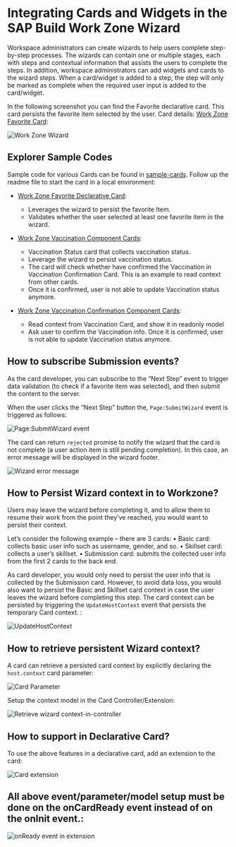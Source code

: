 # Integrating Cards and Widgets in the SAP Build Work Zone Wizard

Workspace administrators can create wizards to help users complete step-by-step processes. The wizards can contain one or multiple stages, each with steps and contextual information that assists the users to complete the steps. In addition, workspace administrators can add widgets and cards to the wizard steps. When a card/widget is added to a step, the step will only be marked as complete when the required user input is added to the card/widget.

In the following screenshot you can find the Favorite declarative card. This card persists the favorite item selected by the user. 
Card details: [Work Zone Favorite Card](./sample-cards/wz-favorite-card):

 ![Work Zone Wizard](./images/wizard.png)

## Explorer Sample Codes

Sample code for various Cards can be found in [sample-cards](./sample-cards/README.md). Follow up the readme file to start the card in a local environment:

* [Work Zone Favorite Declarative Card](./sample-cards/wz-favorite-card):
  - Leverages the wizard to persist the favorite Item.
  - Validates whether the user selected at least one favorite item in the wizard.

* [Work Zone Vaccination Component Cards](./sample-cards/wz-favorite-card):
  - Vaccination Status card that collects vaccination status.
  - Leverage the wizard to persist vaccination status.
  - The card will check whether have confirmed the Vaccination in Vaccination Confirmation Card. This is an example to read context from other cards.
  - Once it is confirmed, user is not able to update Vaccination status anymore.

* [Work Zone Vaccination Confirmation Component Cards](./sample-cards/wz-favorite-card):
  - Read context from Vaccination Card, and show it in readonly model
  - Ask user to confirm the Vaccination info. Once it is confirmed, user is not able to update Vaccination status anymore.


## How to subscribe Submission events?

As the card developer, you can subscribe to the “Next Step” event to trigger data validation (to check if a favorite item was selected), and then submit the content to the server.

When the user clicks the “Next Step” button the, `Page:SubmitWizard` event is triggered as follows:

![Page:SubmitWizard event](./images/submit-wizard.png)

The card can return `rejected` promise to notify the wizard that the card is not complete (a user action item is still pending completion). In this case, an error message will be displayed in the wizard footer.

![Wizard error message](./images/error-message.png)

## How to Persist Wizard context in to Workzone?

Users may leave the wizard before completing it, and to allow them to resume their work from the point they’ve reached, you would want to persist their context.

Let’s consider the following example – there are 3 cards:
•	Basic card: collects basic user info such as username, gender, and so.
•	Skillset card: collects a user’s skillset.
•	Submission card: submits the collected user info from the first 2 cards to the back end.

As card developer, you would only need to persist the user info that is collected by the Submission card. However, to avoid data loss, you would also want to persist the Basic and Skillset card context in case the user leaves the wizard before completing this step.
The card context can be persisted by triggering the `UpdateHostContext` event that persists the temporary Card context.
:

![UpdateHostContext](./images/update-host-context.png)

## How to retrieve persistent Wizard context?

A card can retrieve a persisted card context by explicitly declaring the `host.context` card parameter:

![Card Parameter](./images/retrieve-wizard-context.png)

Setup the context model in the Card Controller/Extension:

![Retrieve wizard context-in-controller](./images/retrieve-wizard-context-in-controller.png)


## How to support in Declarative Card?

To use the above features in a declarative card, add an extension to the card:

![Card extension](./images/card-extension.png)

## All above event/parameter/model setup must be done on the onCardReady event instead of on the onInit event.:

![onReady event in extension](./images/onReady-extension.png)

